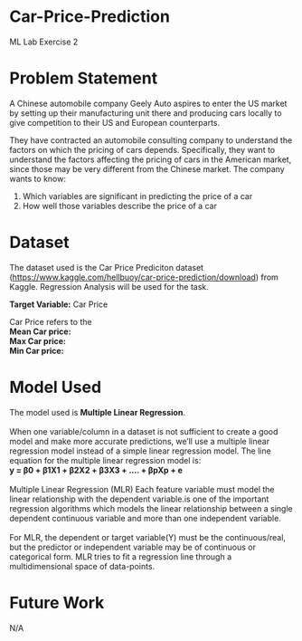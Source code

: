 # Car-Price-Prediction
ML Lab Exercise 2

# Problem Statement
A Chinese automobile company Geely Auto aspires to enter the US market by setting up their manufacturing unit there and producing cars locally to give competition to their US and European counterparts.

They have contracted an automobile consulting company to understand the factors on which the pricing of cars depends. Specifically, they want to understand the factors affecting the pricing of cars in the American market, since those may be very different from the Chinese market. The company wants to know:

1. Which variables are significant in predicting the price of a car
2. How well those variables describe the price of a car

# Dataset
The dataset used is the Car Price Prediciton dataset (https://www.kaggle.com/hellbuoy/car-price-prediction/download) from Kaggle. Regression Analysis will be used for the task.

**Target Variable:** Car Price

Car Price refers to the
<br>
**Mean Car price:**
<br>
**Max Car price:**
<br>
**Min Car price:**

# Model Used
The model used is **Multiple Linear Regression**.
<br>
<br>
When one variable/column in a dataset is not sufficient to create a good model and make more accurate predictions, we’ll use a multiple linear regression model instead of a simple linear regression model.
The line equation for the multiple linear regression model is:
<br>
**y = β0 + β1X1 + β2X2 + β3X3 + .... + βpXp + e**
<br>
<br>
Multiple Linear Regression (MLR) Each feature variable must model the linear relationship with the dependent variable.is one of the important regression algorithms which models the linear relationship between a single dependent continuous variable and more than one independent variable.
<br><br>
For MLR, the dependent or target variable(Y) must be the continuous/real, but the predictor or independent variable may be of continuous or categorical form. MLR tries to fit a regression line through a multidimensional space of data-points.

# Future Work
N/A
